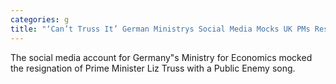```yaml
---
categories: g
title: "‘Can’t Truss It’ German Ministrys Social Media Mocks UK PMs Resignation With Public Enemy Song"
---
```

The social media account for Germany"s Ministry for Economics mocked the resignation of Prime Minister Liz Truss with a Public Enemy song.
